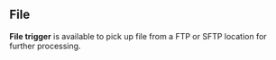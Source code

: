 ## File
**File trigger** is available to pick up file from a FTP or SFTP location for further processing.